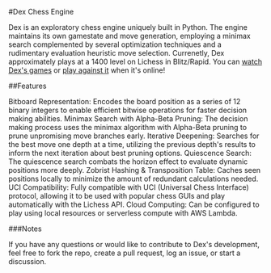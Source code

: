 #Dex Chess Engine

Dex is an exploratory chess engine uniquely built in Python. The engine maintains its own gamestate and move generation, employing a minimax search complemented by several optimization techniques and a rudimentary evaluation heuristic move selection. Currenetly, Dex approximately plays at a 1400 level on Lichess in Blitz/Rapid. You can [watch Dex's games](https://lichess.org/@/dex_engine/tv) or [play against it](https://lichess.org/?user=dex_engine#friend) when it's online!

##Features

Bitboard Representation: Encodes the board position as a series of 12 binary integers to enable efficient bitwise operations for faster decision making abilities.
Minimax Search with Alpha-Beta Pruning: The decision making process uses the minimax algorithm with Alpha-Beta pruning to prune unpromising move branches early.
Iterative Deepening: Searches for the best move one depth at a time, utilizing the previous depth's results to inform the next iteration about best pruning options.
Quiescence Search: The quiescence search combats the horizon effect to evaluate dynamic positions more deeply.
Zobrist Hashing & Transposition Table: Caches seen positions locally to minimize the amount of redundant calculations needed.
UCI Compatibility: Fully compatible with UCI (Universal Chess Interface) protocol, allowing it to be used with popular chess GUIs and play automatically with the Lichess API.
Cloud Computing: Can be configured to play using local resources or serverless compute with AWS Lambda.

###Notes

If you have any questions or would like to contribute to Dex's development, feel free to fork the repo, create a pull request, log an issue, or start a discussion.
